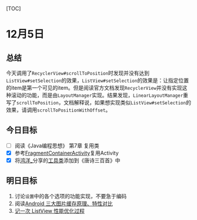 [TOC]

# 12月5日

## 总结

今天调用了`RecyclerView#scrollToPosition`时发现并没有达到`ListView#setSelection`的效果，`ListView#setSelection`的效果是：让指定位置的item是第一个可见的item。但是阅读官方文档发现`RecyclerView`并没有实现这种滚动的功能，而是由`LayoutManager`实现。结果发现，`LinearLayoutManager`重写了`scrollToPosition`，文档解释说，如果想实现类似`ListView#setSelection`的效果，请调用`scrollToPositionWithOffset`。

## 今日目标

- [ ] 阅读《Java编程思想》 第7章 复用类
- [x] 参考[FragmentContainerActivity][1]复用Activity
- [x] 将[鸿洋_][2]分享的[工具类][1]添加到《唐诗三百首》中

## 明日目标

1. 讨论`设置`中的各个选项的功能实现，不要急于编码
2. 阅读[Android 三大图片缓存原理、特性对比](http://www.kuqin.com/shuoit/20151023/348630.html)
3. [记一次 ListView 性能优化过程](http://kymjs.com/code/2015/11/26/01/)







[1]: http://blog.csdn.net/lmj623565791/article/details/38965311
[2]: http://my.csdn.net/lmj623565791